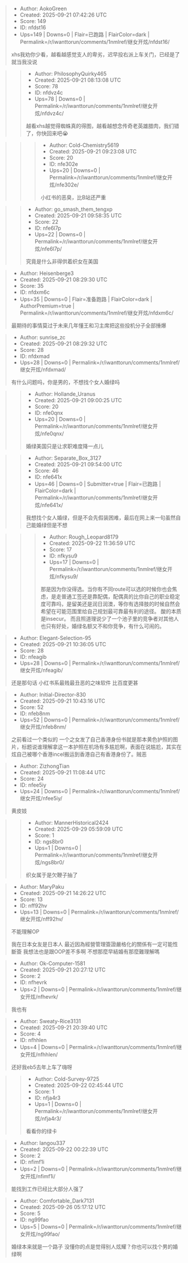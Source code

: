 > - Author: AokoGreen
> - Created: 2025-09-21 07:42:26 UTC
> - Score: 149
> - ID: nfdst16
> - Ups=149 | Downs=0 | Flair=已跑路 | FlairColor=dark | Permalink=/r/iwanttorun/comments/1nmlref/继女开炫/nfdst16/
>
> xhs我劝你少看，越看越感觉支人的卑劣，迟早投右派上车关门，已经是了就当我没说

>> - Author: PhilosophyQuirky465
>> - Created: 2025-09-21 08:13:08 UTC
>> - Score: 78
>> - ID: nfdvz4c
>> - Ups=78 | Downs=0 | Permalink=/r/iwanttorun/comments/1nmlref/继女开炫/nfdvz4c/
>>
>> 越看xhs越觉得蜘蛛真的得图，越看越想念传奇老英雄腊肉，我们错了，你快回来吧😭

>>> - Author: Cold-Chemistry5619
>>> - Created: 2025-09-21 09:23:08 UTC
>>> - Score: 20
>>> - ID: nfe302e
>>> - Ups=20 | Downs=0 | Permalink=/r/iwanttorun/comments/1nmlref/继女开炫/nfe302e/
>>>
>>> 小红书的恶臭，比B站还严重

>> - Author: go_smash_them_tengxp
>> - Created: 2025-09-21 09:58:35 UTC
>> - Score: 22
>> - ID: nfe6l7p
>> - Ups=22 | Downs=0 | Permalink=/r/iwanttorun/comments/1nmlref/继女开炫/nfe6l7p/
>>
>> 究竟是什么非得供着织女在美国

> - Author: Heisenberge3
> - Created: 2025-09-21 08:29:30 UTC
> - Score: 35
> - ID: nfdxm6c
> - Ups=35 | Downs=0 | Flair=准备跑路 | FlairColor=dark | AuthorPremium=true | Permalink=/r/iwanttorun/comments/1nmlref/继女开炫/nfdxm6c/
>
> 最期待的事情莫过于未来几年懂王和习主席把这些投机分子全部捶爆

> - Author: sunrise_zc
> - Created: 2025-09-21 08:29:32 UTC
> - Score: 28
> - ID: nfdxmad
> - Ups=28 | Downs=0 | Permalink=/r/iwanttorun/comments/1nmlref/继女开炫/nfdxmad/
>
> 有什么问题吗，你是男的，不想找个女人婚绿吗

>> - Author: Hollande_Uranus
>> - Created: 2025-09-21 09:00:25 UTC
>> - Score: 20
>> - ID: nfe0qnx
>> - Ups=20 | Downs=0 | Permalink=/r/iwanttorun/comments/1nmlref/继女开炫/nfe0qnx/
>>
>> 婚绿美国只是让求职难度降一点儿

>> - Author: Separate_Box_3127
>> - Created: 2025-09-21 09:54:00 UTC
>> - Score: 46
>> - ID: nfe641x
>> - Ups=46 | Downs=0 | Submitter=true | Flair=已跑路 | FlairColor=dark | Permalink=/r/iwanttorun/comments/1nmlref/继女开炫/nfe641x/
>>
>> 我想找个女人婚绿，但是不会先假装困难，最后在网上来一句虽然自己能婚绿但是不想

>>> - Author: Rough_Leopard8179
>>> - Created: 2025-09-22 11:36:59 UTC
>>> - Score: 17
>>> - ID: nfkysu9
>>> - Ups=17 | Downs=0 | Permalink=/r/iwanttorun/comments/1nmlref/继女开炫/nfkysu9/
>>>
>>> 那是因为你没得选。当你有不同route可以选的时候你也会焦虑，是走普通工签还是靠配偶，配偶真的比你自己的职业稳定度可靠吗，是留美还是润日润澳，等你有选择肢的时候自然会希望在可能范围里给自己规划最可靠最有利的途径。
>>> 酸的本质是insecur。
>>> 而且照道理说少了一个池子里的竞争者对其他人也只有好处，婚绿名额又不和你竞争，有什么可闹的。

> - Author: Elegant-Selection-95
> - Created: 2025-09-21 10:36:05 UTC
> - Score: 28
> - ID: nfeagib
> - Ups=28 | Downs=0 | Permalink=/r/iwanttorun/comments/1nmlref/继女开炫/nfeagib/
>
> 还是那句话 小红书系最贱最丑恶的之味软件 比百度更甚

> - Author: Initial-Director-830
> - Created: 2025-09-21 10:43:16 UTC
> - Score: 52
> - ID: nfeb8nm
> - Ups=52 | Downs=0 | Permalink=/r/iwanttorun/comments/1nmlref/继女开炫/nfeb8nm/
>
> 之前看过一个类似的 一个之女发了自己香港身份书就是那本黄色护照的图片，标题说谁理解拿这一本护照在机场有多尴尬啊，表面在说尴尬，其实在炫自己被哪个香港incel搬运到香港自己有香港身份了。贼恶

> - Author: ZizhongTian
> - Created: 2025-09-21 11:08:44 UTC
> - Score: 24
> - ID: nfee5iy
> - Ups=24 | Downs=0 | Permalink=/r/iwanttorun/comments/1nmlref/继女开炫/nfee5iy/
>
> 黄皮妓

>> - Author: MannerHistorical2424
>> - Created: 2025-09-29 05:59:09 UTC
>> - Score: 1
>> - ID: ngs8br0
>> - Ups=1 | Downs=0 | Permalink=/r/iwanttorun/comments/1nmlref/继女开炫/ngs8br0/
>>
>> 织女属于是欠鞭子抽了

> - Author: MaryPaku
> - Created: 2025-09-21 14:26:22 UTC
> - Score: 13
> - ID: nff92hv
> - Ups=13 | Downs=0 | Permalink=/r/iwanttorun/comments/1nmlref/继女开炫/nff92hv/
>
> 不能理解OP
> 
> 我在日本女友是日本人 最近因為經營管理簽證嚴格化的關係有一定可能性斷簽
> 我想法也是跟OOP差不多啊 不想那麼早結婚有那麼難理解嗎

> - Author: Ok-Computer-1581
> - Created: 2025-09-21 20:27:12 UTC
> - Score: 2
> - ID: nfhevrk
> - Ups=2 | Downs=0 | Permalink=/r/iwanttorun/comments/1nmlref/继女开炫/nfhevrk/
>
> 我也有

> - Author: Sweaty-Rice3131
> - Created: 2025-09-21 20:39:40 UTC
> - Score: 4
> - ID: nfhhlen
> - Ups=4 | Downs=0 | Permalink=/r/iwanttorun/comments/1nmlref/继女开炫/nfhhlen/
>
> 还好我eb5去年上车了嗨呀

>> - Author: Cold-Survey-9725
>> - Created: 2025-09-22 02:45:44 UTC
>> - Score: 1
>> - ID: nfja4r3
>> - Ups=1 | Downs=0 | Permalink=/r/iwanttorun/comments/1nmlref/继女开炫/nfja4r3/
>>
>> 看看你的绿卡

> - Author: langou337
> - Created: 2025-09-22 00:22:39 UTC
> - Score: 2
> - ID: nfimf1i
> - Ups=2 | Downs=0 | Permalink=/r/iwanttorun/comments/1nmlref/继女开炫/nfimf1i/
>
> 能找到工作已经比大部分人强了

> - Author: Comfortable_Dark7131
> - Created: 2025-09-26 05:17:12 UTC
> - Score: 5
> - ID: ng99fao
> - Ups=5 | Downs=0 | Permalink=/r/iwanttorun/comments/1nmlref/继女开炫/ng99fao/
>
> 婚绿本来就是一个路子 没懂你的点是觉得别人炫耀？你也可以找个男的婚绿啊
